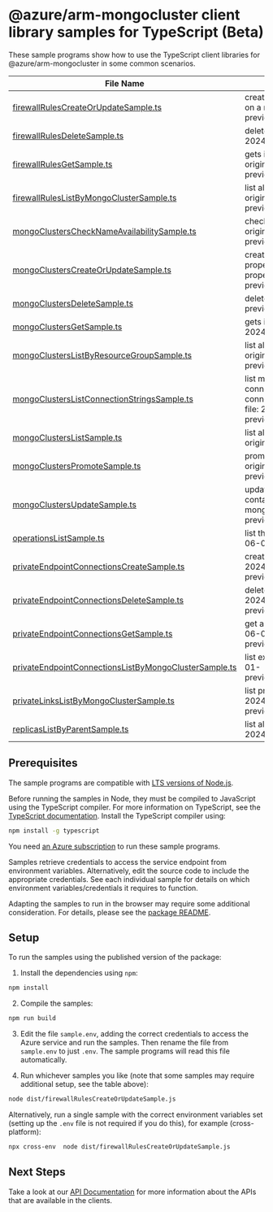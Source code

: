 # @azure/arm-mongocluster client library samples for TypeScript (Beta)

These sample programs show how to use the TypeScript client libraries for @azure/arm-mongocluster in some common scenarios.

| **File Name**                                                                                               | **Description**                                                                                                                                                                                                                                       |
| ----------------------------------------------------------------------------------------------------------- | ----------------------------------------------------------------------------------------------------------------------------------------------------------------------------------------------------------------------------------------------------- |
| [firewallRulesCreateOrUpdateSample.ts][firewallrulescreateorupdatesample]                                   | creates a new firewall rule or updates an existing firewall rule on a mongo cluster. x-ms-original-file: 2024-06-01-preview/MongoClusters_FirewallRuleCreate.json                                                                                     |
| [firewallRulesDeleteSample.ts][firewallrulesdeletesample]                                                   | deletes a mongo cluster firewall rule. x-ms-original-file: 2024-06-01-preview/MongoClusters_FirewallRuleDelete.json                                                                                                                                   |
| [firewallRulesGetSample.ts][firewallrulesgetsample]                                                         | gets information about a mongo cluster firewall rule. x-ms-original-file: 2024-06-01-preview/MongoClusters_FirewallRuleGet.json                                                                                                                       |
| [firewallRulesListByMongoClusterSample.ts][firewallruleslistbymongoclustersample]                           | list all the firewall rules in a given mongo cluster. x-ms-original-file: 2024-06-01-preview/MongoClusters_FirewallRuleList.json                                                                                                                      |
| [mongoClustersCheckNameAvailabilitySample.ts][mongoclusterschecknameavailabilitysample]                     | check if mongo cluster name is available for use. x-ms-original-file: 2024-06-01-preview/MongoClusters_NameAvailability.json                                                                                                                          |
| [mongoClustersCreateOrUpdateSample.ts][mongoclusterscreateorupdatesample]                                   | create or update a mongo cluster. Update overwrites all properties for the resource. To only modify some of the properties, use PATCH. x-ms-original-file: 2024-06-01-preview/MongoClusters_Create.json                                               |
| [mongoClustersDeleteSample.ts][mongoclustersdeletesample]                                                   | deletes a mongo cluster. x-ms-original-file: 2024-06-01-preview/MongoClusters_Delete.json                                                                                                                                                             |
| [mongoClustersGetSample.ts][mongoclustersgetsample]                                                         | gets information about a mongo cluster. x-ms-original-file: 2024-06-01-preview/MongoClusters_Get.json                                                                                                                                                 |
| [mongoClustersListByResourceGroupSample.ts][mongoclusterslistbyresourcegroupsample]                         | list all the mongo clusters in a given resource group. x-ms-original-file: 2024-06-01-preview/MongoClusters_ListByResourceGroup.json                                                                                                                  |
| [mongoClustersListConnectionStringsSample.ts][mongoclusterslistconnectionstringssample]                     | list mongo cluster connection strings. This includes the default connection string using SCRAM-SHA-256, as well as other connection strings supported by the cluster. x-ms-original-file: 2024-06-01-preview/MongoClusters_ListConnectionStrings.json |
| [mongoClustersListSample.ts][mongoclusterslistsample]                                                       | list all the mongo clusters in a given subscription. x-ms-original-file: 2024-06-01-preview/MongoClusters_List.json                                                                                                                                   |
| [mongoClustersPromoteSample.ts][mongoclusterspromotesample]                                                 | promotes a replica mongo cluster to a primary role. x-ms-original-file: 2024-06-01-preview/MongoClusters_ForcePromoteReplica.json                                                                                                                     |
| [mongoClustersUpdateSample.ts][mongoclustersupdatesample]                                                   | updates an existing mongo cluster. The request body can contain one to many of the properties present in the normal mongo cluster definition. x-ms-original-file: 2024-06-01-preview/MongoClusters_PatchDiskSize.json                                 |
| [operationsListSample.ts][operationslistsample]                                                             | list the operations for the provider x-ms-original-file: 2024-06-01-preview/Operations_List.json                                                                                                                                                      |
| [privateEndpointConnectionsCreateSample.ts][privateendpointconnectionscreatesample]                         | create a Private endpoint connection x-ms-original-file: 2024-06-01-preview/MongoClusters_PrivateEndpointConnectionPut.json                                                                                                                           |
| [privateEndpointConnectionsDeleteSample.ts][privateendpointconnectionsdeletesample]                         | delete the private endpoint connection x-ms-original-file: 2024-06-01-preview/MongoClusters_PrivateEndpointConnectionDelete.json                                                                                                                      |
| [privateEndpointConnectionsGetSample.ts][privateendpointconnectionsgetsample]                               | get a specific private connection x-ms-original-file: 2024-06-01-preview/MongoClusters_PrivateEndpointConnectionGet.json                                                                                                                              |
| [privateEndpointConnectionsListByMongoClusterSample.ts][privateendpointconnectionslistbymongoclustersample] | list existing private connections x-ms-original-file: 2024-06-01-preview/MongoClusters_PrivateEndpointConnectionList.json                                                                                                                             |
| [privateLinksListByMongoClusterSample.ts][privatelinkslistbymongoclustersample]                             | list private links on the given resource x-ms-original-file: 2024-06-01-preview/MongoClusters_PrivateLinkResourceList.json                                                                                                                            |
| [replicasListByParentSample.ts][replicaslistbyparentsample]                                                 | list all the replicas for the mongo cluster. x-ms-original-file: 2024-06-01-preview/MongoClusters_ReplicaList.json                                                                                                                                    |

## Prerequisites

The sample programs are compatible with [LTS versions of Node.js](https://github.com/nodejs/release#release-schedule).

Before running the samples in Node, they must be compiled to JavaScript using the TypeScript compiler. For more information on TypeScript, see the [TypeScript documentation][typescript]. Install the TypeScript compiler using:

```bash
npm install -g typescript
```

You need [an Azure subscription][freesub] to run these sample programs.

Samples retrieve credentials to access the service endpoint from environment variables. Alternatively, edit the source code to include the appropriate credentials. See each individual sample for details on which environment variables/credentials it requires to function.

Adapting the samples to run in the browser may require some additional consideration. For details, please see the [package README][package].

## Setup

To run the samples using the published version of the package:

1. Install the dependencies using `npm`:

```bash
npm install
```

2. Compile the samples:

```bash
npm run build
```

3. Edit the file `sample.env`, adding the correct credentials to access the Azure service and run the samples. Then rename the file from `sample.env` to just `.env`. The sample programs will read this file automatically.

4. Run whichever samples you like (note that some samples may require additional setup, see the table above):

```bash
node dist/firewallRulesCreateOrUpdateSample.js
```

Alternatively, run a single sample with the correct environment variables set (setting up the `.env` file is not required if you do this), for example (cross-platform):

```bash
npx cross-env  node dist/firewallRulesCreateOrUpdateSample.js
```

## Next Steps

Take a look at our [API Documentation][apiref] for more information about the APIs that are available in the clients.

[firewallrulescreateorupdatesample]: https://github.com/Azure/azure-sdk-for-js/blob/main/sdk/mongocluster/arm-mongocluster/samples/v1-beta/typescript/src/firewallRulesCreateOrUpdateSample.ts
[firewallrulesdeletesample]: https://github.com/Azure/azure-sdk-for-js/blob/main/sdk/mongocluster/arm-mongocluster/samples/v1-beta/typescript/src/firewallRulesDeleteSample.ts
[firewallrulesgetsample]: https://github.com/Azure/azure-sdk-for-js/blob/main/sdk/mongocluster/arm-mongocluster/samples/v1-beta/typescript/src/firewallRulesGetSample.ts
[firewallruleslistbymongoclustersample]: https://github.com/Azure/azure-sdk-for-js/blob/main/sdk/mongocluster/arm-mongocluster/samples/v1-beta/typescript/src/firewallRulesListByMongoClusterSample.ts
[mongoclusterschecknameavailabilitysample]: https://github.com/Azure/azure-sdk-for-js/blob/main/sdk/mongocluster/arm-mongocluster/samples/v1-beta/typescript/src/mongoClustersCheckNameAvailabilitySample.ts
[mongoclusterscreateorupdatesample]: https://github.com/Azure/azure-sdk-for-js/blob/main/sdk/mongocluster/arm-mongocluster/samples/v1-beta/typescript/src/mongoClustersCreateOrUpdateSample.ts
[mongoclustersdeletesample]: https://github.com/Azure/azure-sdk-for-js/blob/main/sdk/mongocluster/arm-mongocluster/samples/v1-beta/typescript/src/mongoClustersDeleteSample.ts
[mongoclustersgetsample]: https://github.com/Azure/azure-sdk-for-js/blob/main/sdk/mongocluster/arm-mongocluster/samples/v1-beta/typescript/src/mongoClustersGetSample.ts
[mongoclusterslistbyresourcegroupsample]: https://github.com/Azure/azure-sdk-for-js/blob/main/sdk/mongocluster/arm-mongocluster/samples/v1-beta/typescript/src/mongoClustersListByResourceGroupSample.ts
[mongoclusterslistconnectionstringssample]: https://github.com/Azure/azure-sdk-for-js/blob/main/sdk/mongocluster/arm-mongocluster/samples/v1-beta/typescript/src/mongoClustersListConnectionStringsSample.ts
[mongoclusterslistsample]: https://github.com/Azure/azure-sdk-for-js/blob/main/sdk/mongocluster/arm-mongocluster/samples/v1-beta/typescript/src/mongoClustersListSample.ts
[mongoclusterspromotesample]: https://github.com/Azure/azure-sdk-for-js/blob/main/sdk/mongocluster/arm-mongocluster/samples/v1-beta/typescript/src/mongoClustersPromoteSample.ts
[mongoclustersupdatesample]: https://github.com/Azure/azure-sdk-for-js/blob/main/sdk/mongocluster/arm-mongocluster/samples/v1-beta/typescript/src/mongoClustersUpdateSample.ts
[operationslistsample]: https://github.com/Azure/azure-sdk-for-js/blob/main/sdk/mongocluster/arm-mongocluster/samples/v1-beta/typescript/src/operationsListSample.ts
[privateendpointconnectionscreatesample]: https://github.com/Azure/azure-sdk-for-js/blob/main/sdk/mongocluster/arm-mongocluster/samples/v1-beta/typescript/src/privateEndpointConnectionsCreateSample.ts
[privateendpointconnectionsdeletesample]: https://github.com/Azure/azure-sdk-for-js/blob/main/sdk/mongocluster/arm-mongocluster/samples/v1-beta/typescript/src/privateEndpointConnectionsDeleteSample.ts
[privateendpointconnectionsgetsample]: https://github.com/Azure/azure-sdk-for-js/blob/main/sdk/mongocluster/arm-mongocluster/samples/v1-beta/typescript/src/privateEndpointConnectionsGetSample.ts
[privateendpointconnectionslistbymongoclustersample]: https://github.com/Azure/azure-sdk-for-js/blob/main/sdk/mongocluster/arm-mongocluster/samples/v1-beta/typescript/src/privateEndpointConnectionsListByMongoClusterSample.ts
[privatelinkslistbymongoclustersample]: https://github.com/Azure/azure-sdk-for-js/blob/main/sdk/mongocluster/arm-mongocluster/samples/v1-beta/typescript/src/privateLinksListByMongoClusterSample.ts
[replicaslistbyparentsample]: https://github.com/Azure/azure-sdk-for-js/blob/main/sdk/mongocluster/arm-mongocluster/samples/v1-beta/typescript/src/replicasListByParentSample.ts
[apiref]: https://docs.microsoft.com/javascript/api/@azure/arm-mongocluster?view=azure-node-preview
[freesub]: https://azure.microsoft.com/free/
[package]: https://github.com/Azure/azure-sdk-for-js/tree/main/sdk/mongocluster/arm-mongocluster/README.md
[typescript]: https://www.typescriptlang.org/docs/home.html
